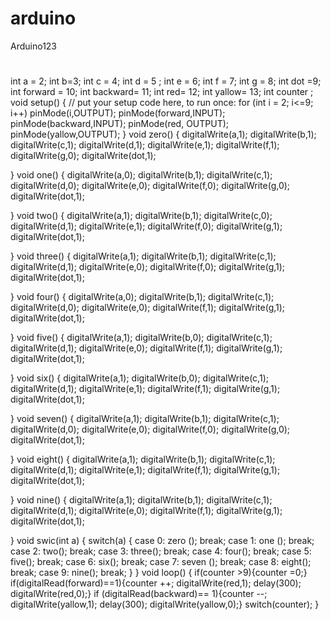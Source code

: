 # arduino
Arduino123
#
int a = 2;
int b=3;
int c = 4;
int d = 5 ;
int e = 6;
int f = 7;
int g = 8;
int dot =9;
int forward = 10;
int backward= 11;
int red= 12;
int yallow= 13;
int counter ;
void setup() {
  // put your setup code here, to run once:
for (int i = 2; i<=9; i++)
pinMode(i,OUTPUT);
pinMode(forward,INPUT);
pinMode(backward,INPUT);
pinMode(red, OUTPUT);
pinMode(yallow,OUTPUT);
}
void zero()
{
  digitalWrite(a,1);
  digitalWrite(b,1);
  digitalWrite(c,1);
  digitalWrite(d,1);
  digitalWrite(e,1);
  digitalWrite(f,1);
  digitalWrite(g,0);
  digitalWrite(dot,1);
 
}
void one()
{
  digitalWrite(a,0);
  digitalWrite(b,1);
  digitalWrite(c,1);
  digitalWrite(d,0);
  digitalWrite(e,0);
  digitalWrite(f,0);
  digitalWrite(g,0);
  digitalWrite(dot,1);
 
}
void two()
{
  digitalWrite(a,1);
  digitalWrite(b,1);
  digitalWrite(c,0);
  digitalWrite(d,1);
  digitalWrite(e,1);
  digitalWrite(f,0);
  digitalWrite(g,1);
  digitalWrite(dot,1);
 
}
void three()
{
  digitalWrite(a,1);
  digitalWrite(b,1);
  digitalWrite(c,1);
  digitalWrite(d,1);
  digitalWrite(e,0);
  digitalWrite(f,0);
  digitalWrite(g,1);
  digitalWrite(dot,1);
 
}
void four()
{
  digitalWrite(a,0);
  digitalWrite(b,1);
  digitalWrite(c,1);
  digitalWrite(d,0);
  digitalWrite(e,0);
  digitalWrite(f,1);
  digitalWrite(g,1);
  digitalWrite(dot,1);
 
}
void five()
{
  digitalWrite(a,1);
  digitalWrite(b,0);
  digitalWrite(c,1);
  digitalWrite(d,1);
  digitalWrite(e,0);
  digitalWrite(f,1);
  digitalWrite(g,1);
  digitalWrite(dot,1);
 
}
void six()
{
  digitalWrite(a,1);
  digitalWrite(b,0);
  digitalWrite(c,1);
  digitalWrite(d,1);
  digitalWrite(e,1);
  digitalWrite(f,1);
  digitalWrite(g,1);
  digitalWrite(dot,1);
 
}
void seven()
{
  digitalWrite(a,1);
  digitalWrite(b,1);
  digitalWrite(c,1);
  digitalWrite(d,0);
  digitalWrite(e,0);
  digitalWrite(f,0);
  digitalWrite(g,0);
  digitalWrite(dot,1);
 
}
void eight()
{
  digitalWrite(a,1);
  digitalWrite(b,1);
  digitalWrite(c,1);
  digitalWrite(d,1);
  digitalWrite(e,1);
  digitalWrite(f,1);
  digitalWrite(g,1);
  digitalWrite(dot,1);
 
}
void nine()
{
  digitalWrite(a,1);
  digitalWrite(b,1);
  digitalWrite(c,1);
  digitalWrite(d,1);
  digitalWrite(e,0);
  digitalWrite(f,1);
  digitalWrite(g,1);
  digitalWrite(dot,1);
 
}
void swic(int a)
{
  switch(a)
  {
    case 0:
    zero ();
    break;
case 1:
    one ();
    break;
    case 2:
    two();
    break;
    case 3:
    three();
    break;
    case 4:
    four();
    break;
    case 5:
    five();
    break;
    case 6:
    six();
    break;
   case 7:
    seven ();
    break;
    case 8:
    eight();
    break;
    case 9:
    nine();
    break;
    }
  }
void loop() {
 if(counter >9){counter =0;}
 if(digitalRead(forward)==1){counter ++;
 digitalWrite(red,1);
 delay(300);
 digitalWrite(red,0);}
if (digitalRead(backward)== 1){counter --;
digitalWrite(yallow,1);
delay(300);
digitalWrite(yallow,0);}
switch(counter);
}
